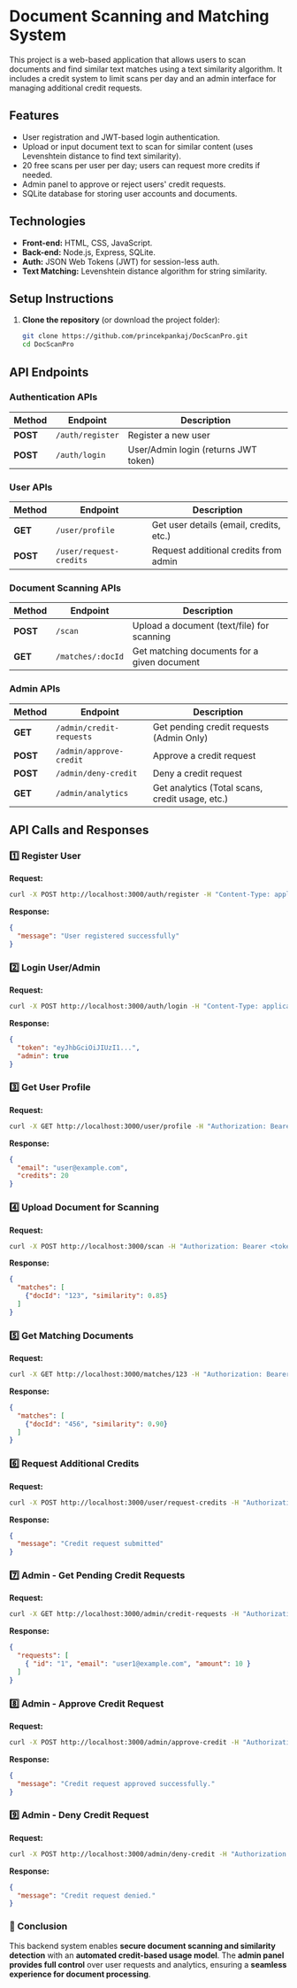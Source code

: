 # Document Scanning and Matching System

This project is a web-based application that allows users to scan documents and find similar text matches using a text similarity algorithm. It includes a credit system to limit scans per day and an admin interface for managing additional credit requests.

## Features
- User registration and JWT-based login authentication.
- Upload or input document text to scan for similar content (uses Levenshtein distance to find text similarity).
- 20 free scans per user per day; users can request more credits if needed.
- Admin panel to approve or reject users' credit requests.
- SQLite database for storing user accounts and documents.

## Technologies
- **Front-end:** HTML, CSS, JavaScript.
- **Back-end:** Node.js, Express, SQLite.
- **Auth:** JSON Web Tokens (JWT) for session-less auth.
- **Text Matching:** Levenshtein distance algorithm for string similarity.

## Setup Instructions

1. **Clone the repository** (or download the project folder):
   ```bash
   git clone https://github.com/princekpankaj/DocScanPro.git
   cd DocScanPro
   ```

## API Endpoints

### **Authentication APIs**
| Method | Endpoint | Description |
|--------|----------|-------------|
| **POST** | `/auth/register` | Register a new user |
| **POST** | `/auth/login` | User/Admin login (returns JWT token) |

### **User APIs**
| Method | Endpoint | Description |
|--------|----------|-------------|
| **GET** | `/user/profile` | Get user details (email, credits, etc.) |
| **POST** | `/user/request-credits` | Request additional credits from admin |

### **Document Scanning APIs**
| Method | Endpoint | Description |
|--------|----------|-------------|
| **POST** | `/scan` | Upload a document (text/file) for scanning |
| **GET** | `/matches/:docId` | Get matching documents for a given document |

### **Admin APIs**
| Method | Endpoint | Description |
|--------|----------|-------------|
| **GET** | `/admin/credit-requests` | Get pending credit requests (Admin Only) |
| **POST** | `/admin/approve-credit` | Approve a credit request |
| **POST** | `/admin/deny-credit` | Deny a credit request |
| **GET** | `/admin/analytics` | Get analytics (Total scans, credit usage, etc.) |

## API Calls and Responses

### **1️⃣ Register User**
**Request:**
```bash
curl -X POST http://localhost:3000/auth/register -H "Content-Type: application/json" -d '{"email": "user@example.com", "password": "password123"}'
```
**Response:**
```json
{
  "message": "User registered successfully"
}
```

### **2️⃣ Login User/Admin**
**Request:**
```bash
curl -X POST http://localhost:3000/auth/login -H "Content-Type: application/json" -d '{"email": "admin@example.com", "password": "adminpassword"}'
```
**Response:**
```json
{
  "token": "eyJhbGciOiJIUzI1...",
  "admin": true
}
```

### **3️⃣ Get User Profile**
**Request:**
```bash
curl -X GET http://localhost:3000/user/profile -H "Authorization: Bearer <token>"
```
**Response:**
```json
{
  "email": "user@example.com",
  "credits": 20
}
```

### **4️⃣ Upload Document for Scanning**
**Request:**
```bash
curl -X POST http://localhost:3000/scan -H "Authorization: Bearer <token>" -H "Content-Type: application/json" -d '{"text": "Sample document text"}'
```
**Response:**
```json
{
  "matches": [
    {"docId": "123", "similarity": 0.85}
  ]
}
```

### **5️⃣ Get Matching Documents**
**Request:**
```bash
curl -X GET http://localhost:3000/matches/123 -H "Authorization: Bearer <token>"
```
**Response:**
```json
{
  "matches": [
    {"docId": "456", "similarity": 0.90}
  ]
}
```

### **6️⃣ Request Additional Credits**
**Request:**
```bash
curl -X POST http://localhost:3000/user/request-credits -H "Authorization: Bearer <token>"
```
**Response:**
```json
{
  "message": "Credit request submitted"
}
```

### **7️⃣ Admin - Get Pending Credit Requests**
**Request:**
```bash
curl -X GET http://localhost:3000/admin/credit-requests -H "Authorization: Bearer <admin-token>"
```
**Response:**
```json
{
  "requests": [
    { "id": "1", "email": "user1@example.com", "amount": 10 }
  ]
}
```

### **8️⃣ Admin - Approve Credit Request**
**Request:**
```bash
curl -X POST http://localhost:3000/admin/approve-credit -H "Authorization: Bearer <admin-token>" -H "Content-Type: application/json" -d '{"id": "1"}'
```
**Response:**
```json
{
  "message": "Credit request approved successfully."
}
```

### **9️⃣ Admin - Deny Credit Request**
**Request:**
```bash
curl -X POST http://localhost:3000/admin/deny-credit -H "Authorization: Bearer <admin-token>" -H "Content-Type: application/json" -d '{"id": "1"}'
```
**Response:**
```json
{
  "message": "Credit request denied."
}
```

### **🔹 Conclusion**
This backend system enables **secure document scanning and similarity detection** with an **automated credit-based usage model**. The **admin panel provides full control** over user requests and analytics, ensuring a **seamless experience for document processing**.
